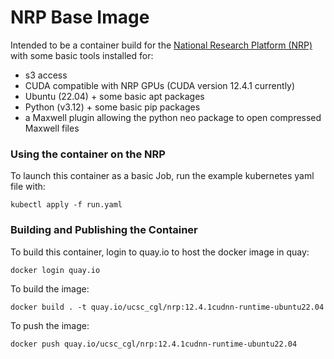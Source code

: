 # NRP Base Image

Intended to be a container build for the [National Research Platform (NRP)](https://nrp.ai/documentation/) with some basic tools installed for:
 - s3 access
 - CUDA compatible with NRP GPUs (CUDA version 12.4.1 currently)
 - Ubuntu (22.04) + some basic apt packages
 - Python (v3.12) + some basic pip packages
 - a Maxwell plugin allowing the python neo package to open compressed Maxwell files

### Using the container on the NRP

To launch this container as a basic Job, run the example kubernetes yaml file with:

    kubectl apply -f run.yaml

### Building and Publishing the Container

To build this container, login to quay.io to host the docker image in quay:

	docker login quay.io

To build the image:

	docker build . -t quay.io/ucsc_cgl/nrp:12.4.1cudnn-runtime-ubuntu22.04

To push the image:

	docker push quay.io/ucsc_cgl/nrp:12.4.1cudnn-runtime-ubuntu22.04
